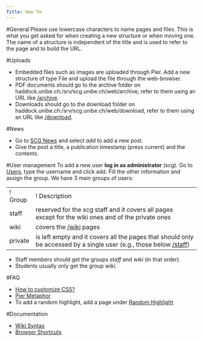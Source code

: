 ```yaml
---
Title: How To
---
```


#General
Please use lowercase characters to name pages and files. This is what you get asked for when creating a new structure or when moving one. The name of a structure is independent of the title and is used to refer to the page and to build the URL.

#Uploads

-  Embedded files such as images are uploaded through Pier. Add a new structure of type File and upload the file through the web-browser.
-  PDF documents should go to the archive folder on haddock.unibe.ch:/srv/scg.unibe.ch/web/archive, refer to them using an URL like [/archive](%assets_url%/archive).
-  Downloads should go to the download folder on haddock.unibe.ch:/srv/scg.unibe.ch/web/download, refer to them using an URL like [/download](%assets_url%/download).

#News

-  Go to [SCG News](%base_url%/news) and select *add* to add a new post.
-  Give the post a title, a publication timestamp (press current) and the contents.

#User management
To add a new user **log in as administrator** (scg). Go to [Users](%base_url%/system/management/users), type the username and click add. Fill the other information and assign the group. We have 3 main groups of users:


| | |
|---|---|
|! Group  |! Description
| staff   | reserved for the scg staff and it covers all pages except for the wiki ones and of the private ones
| wiki    | covers the [/wiki](%base_url%/wiki) pages
| private | is left empty and it covers all the pages that should only be accessed by a single user (e.g., those below [/staff](%base_url%/staff))


-  Staff members should get the groups *staff* and *wiki* (in that order).
-  Students usually only get the group *wiki*.

#FAQ

-  [How to customize CSS?](%base_url%/system/howto/customize-css)
-  [Pier Metaphor](%base_url%/system/howto/pier-metaphor)
-  To add a random highlight, add a page under [Random Highlight](%base_url%/system/components/randomhighlight)

#Documentation

-  [Wiki Syntax](http://www.piercms.com/doc/syntax)
-  [Browser Shortcuts](http://www.piercms.com/doc/shortcuts)
